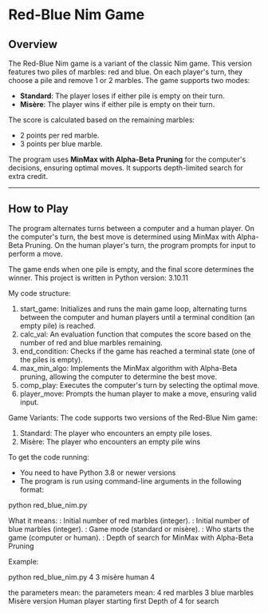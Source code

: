 # **Red-Blue Nim Game**

## **Overview**
The Red-Blue Nim game is a variant of the classic Nim game. This version features two piles of marbles: red and blue. On each player's turn, they choose a pile and remove 1 or 2 marbles. The game supports two modes:
- **Standard**: The player loses if either pile is empty on their turn.
- **Misère**: The player wins if either pile is empty on their turn.

The score is calculated based on the remaining marbles:
- 2 points per red marble.
- 3 points per blue marble.

The program uses **MinMax with Alpha-Beta Pruning** for the computer's decisions, ensuring optimal moves. It supports depth-limited search for extra credit.

---
## **How to Play**
The program alternates turns between a computer and a human player. On the computer's turn, the best move is determined using MinMax with Alpha-Beta Pruning. On the human player's turn, the program prompts for input to perform a move.

The game ends when one pile is empty, and the final score determines the winner.
This project is written in Python version: 3.10.11

My code structure:
1) start_game: Initializes and runs the main game loop, alternating turns between the computer and human players until a terminal condition (an empty pile) is reached.
2) calc_val: An evaluation function that computes the score based on the number of red and blue marbles remaining.
3) end_condition: Checks if the game has reached a terminal state (one of the piles is empty).
4) max_min_algo: Implements the MinMax algorithm with Alpha-Beta pruning, allowing the computer to determine the best move.
5) comp_play: Executes the computer's turn by selecting the optimal move.
6) player_move: Prompts the human player to make a move, ensuring valid input.

Game Variants:
The code supports two versions of the Red-Blue Nim game:

1) Standard: The player who encounters an empty pile loses.
2) Misère: The player who encounters an empty pile wins

To get the code running:

- You need to have Python 3.8 or newer versions
- The program is run using command-line arguments in the following format:

python red_blue_nim.py <num-red> <num-blue> <version> <first-player> <depth>

What it means: 
<num-red>: Initial number of red marbles (integer).
<num-blue>: Initial number of blue marbles (integer).
<version>: Game mode (standard or misère).
<first-player>: Who starts the game (computer or human).
<depth>: Depth of search for MinMax with Alpha-Beta Pruning 


Example: 

python red_blue_nim.py 4 3 misère human 4

the parameters mean:
the parameters mean:
4 red marbles
3 blue marbles
Misère version
Human player starting first
Depth of 4 for search 
